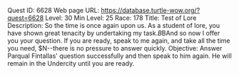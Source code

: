 Quest ID: 6628
Web page URL: https://database.turtle-wow.org/?quest=6628
Level: 30
Min Level: 25
Race: 178
Title: Test of Lore
Description: So the time is once again upon us. As a student of lore, you have shown great tenacity by undertaking my task.$B$BAnd so now I offer you your question. If you are ready, speak to me again, and take all the time you need, $N--there is no pressure to answer quickly.
Objective: Answer Parqual Fintallas' question successfully and then speak to him again. He will remain in the Undercity until you are ready.
